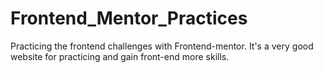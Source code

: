 # Frontend_Mentor_Practices

Practicing the frontend challenges with Frontend-mentor. It's a very good website for practicing and gain front-end more skills. 

